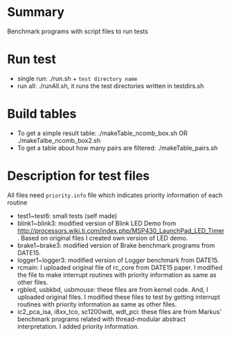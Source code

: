 # Summary

Benchmark programs with script files to run tests

# Run test

- single run: ./run.sh + ``test directory name``
- run all: ./runAll.sh, it runs the test directories written in testdirs.sh

# Build tables

- To get a simple result table: ./makeTable_ncomb_box.sh OR ./makeTalbe_ncomb_box2.sh
- To get a table about how many pairs are filtered: ./makeTable_pairs.sh

# Description for test files

All files need ``priority.info`` file which indicates priority information of each routine

- test1~test6: small tests (self made)
- blink1~blink3: modified version of Blink LED Demo from  http://processors.wiki.ti.com/index.php/MSP430_LaunchPad_LED_Timer. Based on original files I created own version of LED demo.
- brake1~brake3: modified version of Brake benchmark programs from DATE15.
- logger1~logger3: modified version of Logger benchmark from DATE15.
- rcmain: I uploaded original file of rc_core from DATE15 paper. I modified the file to make interrupt routines with priority information as same as other files.
- rgbled, usbkbd, usbmouse: these files are from kernel code. And, I uploaded original files. I modified these files to test by getting interrupt routines with priority information as same as other files.
- ic2_pca_isa, i8xx_tco, sc1200wdt, wdt_pci: these files are from Markus' benchmark programs related with thread-modular abstract interpretation. I added priority information.

